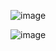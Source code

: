 ![image](https://user-images.githubusercontent.com/78935540/229336484-bcb2c28e-28a9-493a-b38a-4cd9243768b8.png)


![image](https://user-images.githubusercontent.com/78935540/229335071-2ad386b2-97ec-40a1-82bf-b2525cb372b9.png)
